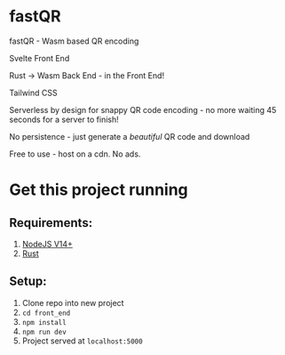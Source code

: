 # fastQR
fastQR - Wasm based QR encoding

Svelte Front End

Rust -> Wasm Back End - in the Front End!

Tailwind CSS

Serverless by design for snappy QR code encoding - no more waiting 45 seconds for a server to finish!

No persistence - just generate a *beautiful* QR code and download

Free to use - host on a cdn. No ads.

# Get this project running
## Requirements:
1. [NodeJS V14+](https://nodejs.org/en/download/)
2. [Rust](https://www.rust-lang.org/tools/install)
## Setup:
1. Clone repo into new project
2. `cd front_end`
3. `npm install`
4. `npm run dev`
5. Project served at `localhost:5000`
